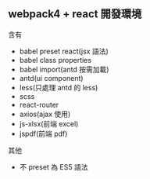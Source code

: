 ## webpack4 + react 開發環境

含有

- babel preset react(jsx 語法)
- babel class properties
- babel import(antd 按需加載)
- antd(ui component)
- less(只處理 antd 的 less)
- scss
- react-router
- axios(ajax 使用)
- js-xlsx(前端 excel)
- jspdf(前端 pdf)

其他

- 不 preset 為 ES5 語法
